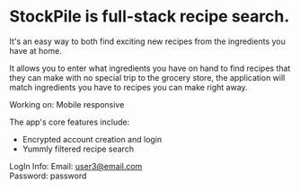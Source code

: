 # StockPile is full-stack recipe search. 
It's an easy way to both find exciting new recipes from the ingredients you have at home.

It allows you to enter what ingredients you have on hand to find recipes that they can make with no special trip to the grocery store, 
the application will match ingredients you have to recipes you can make right away. 



Working on:
Mobile responsive


The app's core features include:
* Encrypted account creation and login
* Yummly filtered recipe search

LogIn Info:
Email: user3@email.com  
Password: password
